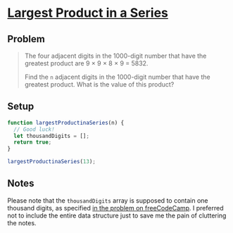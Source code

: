 # [Largest Product in a Series](https://www.freecodecamp.org/learn/coding-interview-prep/project-euler/problem-8-largest-product-in-a-series)

## Problem

> The four adjacent digits in the 1000-digit number that have the greatest product are 9 × 9 × 8 × 9 = 5832.
>
> Find the `n` adjacent digits in the 1000-digit number that have the greatest product. What is the value of this product?

## Setup

```js
function largestProductinaSeries(n) {
  // Good luck!
  let thousandDigits = [];
  return true;
}

largestProductinaSeries(13);
```

## Notes

Please note that the `thousandDigits` array is supposed to contain one thousand digits, as specified [in the problem on freeCodeCamp](https://www.freecodecamp.org/learn/coding-interview-prep/project-euler/problem-8-largest-product-in-a-series). I preferred not to include the entire data structure just to save me the pain of cluttering the notes.

